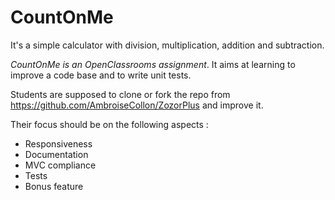 # CountOnMe

It's a simple calculator with division, multiplication, addition and subtraction.

*CountOnMe is an OpenClassrooms assignment*. It aims at learning to improve a code base and to write unit tests.

Students are supposed to clone or fork the repo from https://github.com/AmbroiseCollon/ZozorPlus and improve it.

Their focus should be on the following aspects :

* Responsiveness
* Documentation
* MVC compliance
* Tests
* Bonus feature
